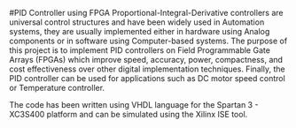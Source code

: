 #PID Controller using FPGA
Proportional-Integral-Derivative controllers are universal control structures and have been widely used in Automation systems, they are usually implemented either in hardware using Analog components or in software using Computer-based systems. The purpose of this project is to implement PID controllers on Field Programmable Gate Arrays (FPGAs) which improve speed, accuracy, power, compactness, and cost effectiveness over other digital implementation techniques. Finally, the PID controller can be used for applications such as DC motor speed control or Temperature controller.

The code has been written using VHDL language for the Spartan 3 - XC3S400 platform and can be simulated using the Xilinx ISE tool.
